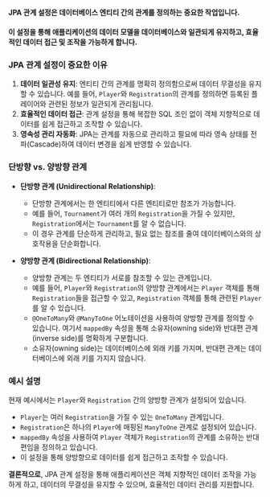 #### JPA 관계 설정은 데이터베이스 엔티티 간의 관계를 정의하는 중요한 작업입니다. 
#### 이 설정을 통해 애플리케이션의 데이터 모델을 데이터베이스와 일관되게 유지하고, 효율적인 데이터 접근 및 조작을 가능하게 합니다.

### JPA 관계 설정이 중요한 이유
1. **데이터 일관성 유지**: 엔티티 간의 관계를 명확히 정의함으로써 데이터 무결성을 유지할 수 있습니다. 예를 들어, `Player`와 `Registration`의 관계를 정의하면 등록된 플레이어와 관련된 정보가 일관되게 관리됩니다.
2. **효율적인 데이터 접근**: 관계 설정을 통해 복잡한 SQL 조인 없이 객체 지향적으로 데이터를 쉽게 접근하고 조작할 수 있습니다.
3. **영속성 관리 자동화**: JPA는 관계를 자동으로 관리하고 필요에 따라 영속 상태를 전파(Cascade)하여 데이터 변경을 쉽게 반영할 수 있습니다.

### 단방향 vs. 양방향 관계
- **단방향 관계 (Unidirectional Relationship)**:
    - 단방향 관계에서는 한 엔티티에서 다른 엔티티로만 참조가 가능합니다.
    - 예를 들어, `Tournament`가 여러 개의 `Registration`을 가질 수 있지만, `Registration`에서는 `Tournament`를 알 수 없습니다.
    - 이 경우 관계를 단순하게 관리하고, 필요 없는 참조를 줄여 데이터베이스와의 상호작용을 단순화합니다.

- **양방향 관계 (Bidirectional Relationship)**:
    - 양방향 관계는 두 엔티티가 서로를 참조할 수 있는 관계입니다.
    - 예를 들어, `Player`와 `Registration`의 양방향 관계에서는 `Player` 객체를 통해 `Registration`들을 접근할 수 있고, `Registration` 객체를 통해 관련된 `Player`를 알 수 있습니다.
    - `@OneToMany`와 `@ManyToOne` 어노테이션을 사용하여 양방향 관계를 정의할 수 있습니다. 여기서 `mappedBy` 속성을 통해 소유자(owning side)와 반대편 관계(inverse side)를 명확하게 구분합니다.
    - 소유자(owning side)는 데이터베이스에 외래 키를 가지며, 반대편 관계는 데이터베이스에 외래 키를 가지지 않습니다.

### 예시 설명
현재 예시에서는 `Player`와 `Registration` 간의 양방향 관계가 설정되어 있습니다.
- `Player`는 여러 `Registration`을 가질 수 있는 `OneToMany` 관계입니다.
- `Registration`은 하나의 `Player`에 매핑된 `ManyToOne` 관계로 설정되어 있습니다.
- `mappedBy` 속성을 사용하여 `Player` 객체가 `Registration`의 관계를 소유하는 반대편임을 정의하고 있습니다.
- 이 설정을 통해 양방향으로 데이터를 쉽게 접근하고 조작할 수 있습니다.

**결론적으로**, JPA 관계 설정을 통해 애플리케이션은 객체 지향적인 데이터 조작을 가능하게 하고, 데이터의 무결성을 유지할 수 있으며, 효율적인 데이터 관리를 지원합니다.